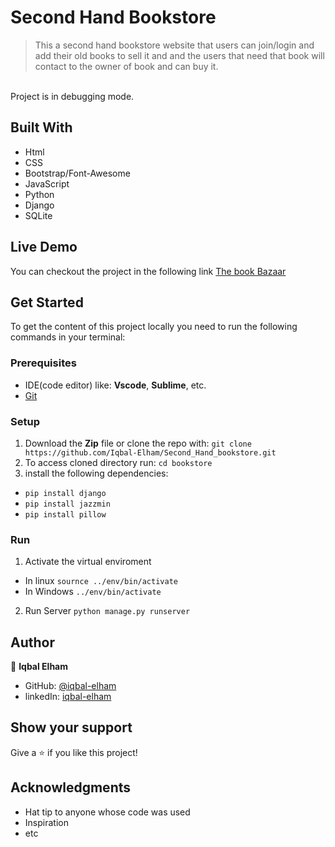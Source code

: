 
# Second Hand Bookstore

> This a second hand bookstore website that users can join/login and add their old books to sell it and and the users that need that book will contact to the owner of book and can buy it.
<br>
Project is in debugging mode. 


## Built With

- Html
- CSS
- Bootstrap/Font-Awesome
- JavaScript
- Python
- Django
- SQLite

## Live Demo

You can checkout the project in the following link [The book Bazaar](https://iqbalel.pythonanywhere.com/)

 ## Get Started

 To get the content of this project locally you need to run the following commands in your terminal:
 
### Prerequisites 

- IDE(code editor) like: **Vscode**, **Sublime**, etc. 
- [Git](https://www.linode.com/docs/guides/how-to-install-git-on-linux-mac-and-windows/) 

### Setup 

1. Download the **Zip** file or clone the repo with:
```git clone https://github.com/Iqbal-Elham/Second_Hand_bookstore.git ``` 
2. To access cloned directory run: 
```cd bookstore ``` 
3. install the following dependencies:
- ```pip install django ``` 
- ```pip install jazzmin ```
- ```pip install pillow ```

### Run
1. Activate the virtual enviroment
- In linux ``` sournce ../env/bin/activate ```
- In Windows ```../env/bin/activate```
2. Run Server
``` python manage.py runserver ```

## Author

👤 **Iqbal Elham**

- GitHub: [@iqbal-elham](https://github.com/Iqbal-Elham)
- linkedIn: [iqbal-elham](https://www.linkedin.com/in/iqbal-elham-8830aa19a/)

## Show your support

Give a ⭐️ if you like this project!

## Acknowledgments

- Hat tip to anyone whose code was used
- Inspiration
- etc
